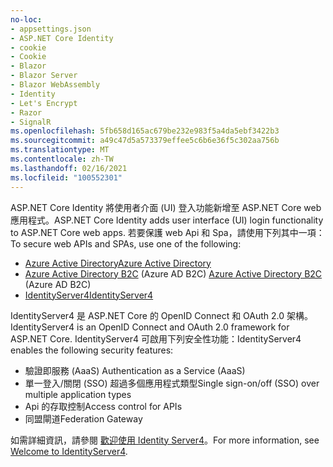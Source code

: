 ```yaml
---
no-loc:
- appsettings.json
- ASP.NET Core Identity
- cookie
- Cookie
- Blazor
- Blazor Server
- Blazor WebAssembly
- Identity
- Let's Encrypt
- Razor
- SignalR
ms.openlocfilehash: 5fb658d165ac679be232e983f5a4da5ebf3422b3
ms.sourcegitcommit: a49c47d5a573379effee5c6b6e36f5c302aa756b
ms.translationtype: MT
ms.contentlocale: zh-TW
ms.lasthandoff: 02/16/2021
ms.locfileid: "100552301"
---
```

<span data-ttu-id="e3082-101">ASP.NET Core Identity 將使用者介面 (UI) 登入功能新增至 ASP.NET Core web 應用程式。</span><span class="sxs-lookup"><span data-stu-id="e3082-101">ASP.NET Core Identity adds user interface (UI) login functionality to ASP.NET Core web apps.</span></span> <span data-ttu-id="e3082-102">若要保護 web Api 和 Spa，請使用下列其中一項：</span><span class="sxs-lookup"><span data-stu-id="e3082-102">To secure web APIs and SPAs, use one of the following:</span></span>

* [<span data-ttu-id="e3082-103">Azure Active Directory</span><span class="sxs-lookup"><span data-stu-id="e3082-103">Azure Active Directory</span></span>](/azure/api-management/api-management-howto-protect-backend-with-aad)
* <span data-ttu-id="e3082-104">[Azure Active Directory B2C](/azure/active-directory-b2c/active-directory-b2c-custom-rest-api-netfw) (Azure AD B2C) </span><span class="sxs-lookup"><span data-stu-id="e3082-104">[Azure Active Directory B2C](/azure/active-directory-b2c/active-directory-b2c-custom-rest-api-netfw) (Azure AD B2C)</span></span>
* [<span data-ttu-id="e3082-105">IdentityServer4</span><span class="sxs-lookup"><span data-stu-id="e3082-105">IdentityServer4</span></span>](https://identityserver.io)

<span data-ttu-id="e3082-106">IdentityServer4 是 ASP.NET Core 的 OpenID Connect 和 OAuth 2.0 架構。</span><span class="sxs-lookup"><span data-stu-id="e3082-106">IdentityServer4 is an OpenID Connect and OAuth 2.0 framework for ASP.NET Core.</span></span> <span data-ttu-id="e3082-107">IdentityServer4 可啟用下列安全性功能：</span><span class="sxs-lookup"><span data-stu-id="e3082-107">IdentityServer4 enables the following security features:</span></span>

* <span data-ttu-id="e3082-108">驗證即服務 (AaaS) </span><span class="sxs-lookup"><span data-stu-id="e3082-108">Authentication as a Service (AaaS)</span></span>
* <span data-ttu-id="e3082-109">單一登入/關閉 (SSO) 超過多個應用程式類型</span><span class="sxs-lookup"><span data-stu-id="e3082-109">Single sign-on/off (SSO) over multiple application types</span></span>
* <span data-ttu-id="e3082-110">Api 的存取控制</span><span class="sxs-lookup"><span data-stu-id="e3082-110">Access control for APIs</span></span>
* <span data-ttu-id="e3082-111">同盟閘道</span><span class="sxs-lookup"><span data-stu-id="e3082-111">Federation Gateway</span></span>

<span data-ttu-id="e3082-112">如需詳細資訊，請參閱 [歡迎使用 Identity Server4](https://docs.identityserver.io/en/latest/index.html)。</span><span class="sxs-lookup"><span data-stu-id="e3082-112">For more information, see [Welcome to IdentityServer4](https://docs.identityserver.io/en/latest/index.html).</span></span>
